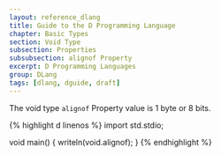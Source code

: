 ```yaml
---
layout: reference_dlang
title: Guide to the D Programming Language
chapter: Basic Types
section: Void Type
subsection: Properties
subsubsection: alignof Property
excerpt: D Programming Languages
group: DLang
tags: [dlang, dguide, draft]
---
```


The void type `alignof` Property value is 1 byte or 8 bits.

{% highlight d linenos %}
import std.stdio;

void main() {
    writeln(void.alignof);
}
{% endhighlight %}
